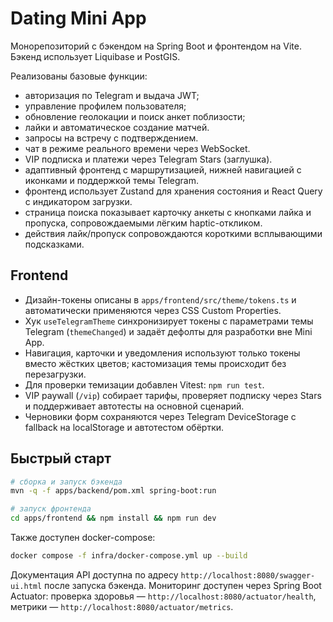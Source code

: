 # Dating Mini App

Монорепозиторий с бэкендом на Spring Boot и фронтендом на Vite. Бэкенд использует Liquibase и PostGIS.

Реализованы базовые функции:
- авторизация по Telegram и выдача JWT;
- управление профилем пользователя;
- обновление геолокации и поиск анкет поблизости;
- лайки и автоматическое создание матчей.
- запросы на встречу с подтверждением.
- чат в режиме реального времени через WebSocket.
- VIP подписка и платежи через Telegram Stars (заглушка).
- адаптивный фронтенд с маршрутизацией, нижней навигацией с иконками и поддержкой темы Telegram.
- фронтенд использует Zustand для хранения состояния и React Query с индикатором загрузки.
- страница поиска показывает карточку анкеты с кнопками лайка и пропуска, сопровождаемыми лёгким haptic-откликом.
- действия лайк/пропуск сопровождаются короткими всплывающими подсказками.

## Frontend

- Дизайн-токены описаны в `apps/frontend/src/theme/tokens.ts` и автоматически применяются через CSS Custom Properties.
- Хук `useTelegramTheme` синхронизирует токены с параметрами темы Telegram (`themeChanged`) и задаёт дефолты для разработки вне Mini App.
- Навигация, карточки и уведомления используют только токены вместо жёстких цветов; кастомизация темы происходит без перезагрузки.
- Для проверки темизации добавлен Vitest: `npm run test`.
- VIP paywall (`/vip`) собирает тарифы, проверяет подписку через Stars и поддерживает автотесты на основной сценарий.
- Черновики форм сохраняются через Telegram DeviceStorage с fallback на localStorage и автотестом обёртки.

## Быстрый старт

```bash
# сборка и запуск бэкенда
mvn -q -f apps/backend/pom.xml spring-boot:run

# запуск фронтенда
cd apps/frontend && npm install && npm run dev
```

Также доступен docker-compose:

```bash
docker compose -f infra/docker-compose.yml up --build
```

Документация API доступна по адресу `http://localhost:8080/swagger-ui.html` после запуска бэкенда.
Мониторинг доступен через Spring Boot Actuator: проверка здоровья — `http://localhost:8080/actuator/health`, метрики — `http://localhost:8080/actuator/metrics`.
